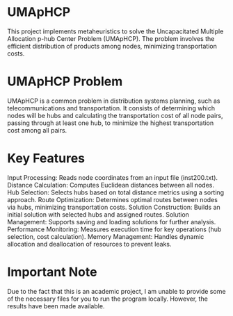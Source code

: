 # UMApHCP
This project implements metaheuristics to solve the Uncapacitated Multiple Allocation p-hub Center Problem (UMApHCP). The problem involves the efficient distribution of products among nodes, minimizing transportation costs.

# UMApHCP Problem
UMApHCP is a common problem in distribution systems planning, such as telecommunications and transportation. It consists of determining which nodes will be hubs and calculating the transportation cost of all node pairs, passing through at least one hub, to minimize the highest transportation cost among all pairs.

# Key Features
Input Processing: Reads node coordinates from an input file (inst200.txt).
Distance Calculation: Computes Euclidean distances between all nodes.
Hub Selection: Selects hubs based on total distance metrics using a sorting approach.
Route Optimization: Determines optimal routes between nodes via hubs, minimizing transportation costs.
Solution Construction: Builds an initial solution with selected hubs and assigned routes.
Solution Management: Supports saving and loading solutions for further analysis.
Performance Monitoring: Measures execution time for key operations (hub selection, cost calculation).
Memory Management: Handles dynamic allocation and deallocation of resources to prevent leaks.

# Important Note
Due to the fact that this is an academic project, I am unable to provide some of the necessary files for you to run the program locally. However, the results have been made available.
